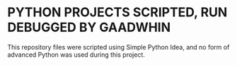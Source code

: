 # PYTHON PROJECTS SCRIPTED, RUN DEBUGGED BY GAADWHIN
 This repository files were scripted using Simple Python Idea, and no form of advanced Python was used during this project.
